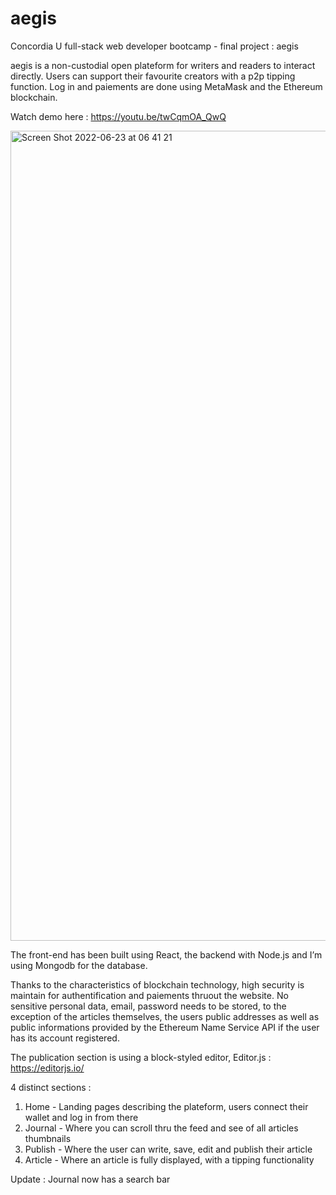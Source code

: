 # aegis
Concordia U full-stack web developer bootcamp - final project : aegis

aegis is a non-custodial open plateform for  writers and readers to interact directly. Users can support their favourite creators with a p2p tipping function. Log in and paiements are done using MetaMask and the Ethereum blockchain. 

Watch demo here : https://youtu.be/twCqmOA_QwQ

<img width="1296" alt="Screen Shot 2022-06-23 at 06 41 21" src="https://user-images.githubusercontent.com/98769814/175210770-7ae93bf1-051f-4f22-bc32-ab7007ce3ae0.png">

The front-end has been built using React, the backend with Node.js and I’m using Mongodb for the database.

Thanks to the characteristics of blockchain technology, high security is maintain for authentification and paiements thruout the website. No sensitive personal data, email, password needs to be stored, to the exception of the articles themselves, the users public addresses as well as public informations provided by the Ethereum Name Service API if the user has its account registered.

The publication section is using a block-styled editor, Editor.js : https://editorjs.io/

4 distinct sections :

1. Home - Landing pages describing the plateform, users connect their wallet and log in from there
2. Journal - Where you can scroll thru the feed and see of all articles thumbnails
3. Publish - Where the user can write, save, edit and publish their article
4. Article - Where an article is fully displayed, with a tipping functionality

Update : Journal now has a search bar
